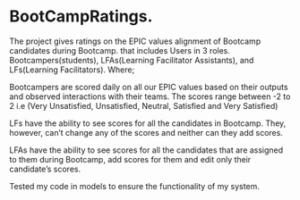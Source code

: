 # BootCampRatings.


The project gives ratings on the EPIC values alignment of Bootcamp candidates during Bootcamp. that includes Users in 3 roles. Bootcampers(students), LFAs(Learning Facilitator Assistants), and LFs(Learning Facilitators). Where;

Bootcampers are scored daily on all our EPIC values based on their outputs and observed interactions with their teams. The scores range between -2 to 2 i.e (Very Unsatisfied, Unsatisfied, Neutral, Satisfied and Very Satisfied)

LFs have the ability to see scores for all the candidates in Bootcamp. They, however, can’t change any of the scores and neither can they add scores.

LFAs have the ability to see scores for all the candidates that are assigned to them during Bootcamp, add scores for them and edit only their candidate’s scores.

Tested my code in  models to ensure the functionality of my system.
